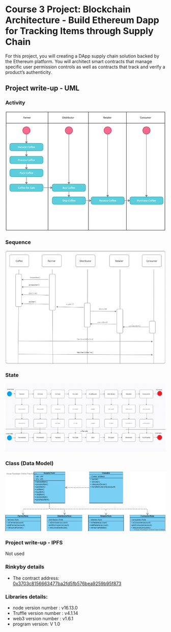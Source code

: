 
# Course 3 Project: Blockchain Architecture - Build Ethereum Dapp for Tracking Items through Supply Chain

For this project, you will creating a DApp supply chain solution backed by the Ethereum platform. You will architect smart contracts that manage specific user permission controls as well as contracts that track and verify a product’s authenticity.

## Project write-up - UML

### Activity

![Activity Diagram](images/Activity.png)

### Sequence

![Sequence Diagram](images/Sequence.png)

### State

![State Diagram](images/state.png)

### Class (Data Model)
![Class Diagram](images/class.png)

### Project write-up - IPFS
Not used

### Rinkyby details
* The contract address: [0x3703c8156663477ba2fd5fb576bea9259b95f873](https://rinkeby.etherscan.io/address/0x3703c8156663477ba2fd5fb576bea9259b95f873)

### Libraries details:
* node version number : v16.13.0
* Truffle version number : v4.1.14
* web3 version number : v1.6.1
* program version: V 1.0


